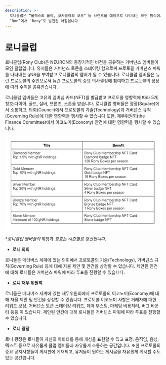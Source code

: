 ```yaml
---
description: >-
  로니클럽은 “롤렉스의 롤리, 코카콜라의 코크” 등 브랜드를 애칭으로 나타내는 표현 방식에서 착안하여 로니클럽의 로니는 NEURON의
  ‘Ron’에서 ‘Rony’로 발전된 애칭입니다.
---
```


# 로니클럽

로니클럽(Rony Club)은 NEURON의 중장기적인 비전을 공유하는 거버넌스 멤버들이 모인 클럽입니다. 유저들은 거버넌스 토큰을 스테이킹 함으로써 프로토콜 거버넌스 파워를 나타내는 gNR을 부여받고 로니클럽의 멤버가 될 수 있습니다. 로니클럽 멤버들은 뉴런 프로토콜의 주인으로서 뉴런 프로토콜의 중요 의사결정에 참여하고 프로토콜의 성장에 따라 수익을 공유받습니다.

로니클럽 멤버들은 고유의 멤버십 카드(NFT)를 발급받고 프로토콜 영향력에 따라 5개 칭호:다이아, 골드, 실버, 브론즈, 스톤을 받습니다. 로니클럽 멤버들은 광장(Square)에서 소통하고, 의회(Council)에서 프로토콜의 기술(Technology)과 거버넌스 규칙(Governing Rule)에 대한 영향력을 행사할 수 있습니다 또한, 재무위원회(the Finance Committee)에서 이코노미(Economy) 안건에 대한 영향력을 행사할 수 있습니다.

![](<../.gitbook/assets/image (24).png>)

_\*로니클럽 멤버들의_ 휘장과 _칭호는 시즌별로 갱신됩니다._

* **로니 의회**

로니들은 메타버스 세계에 있는 의회에서 프로토콜의 기술(Technology), 거버넌스 규칙(Governing Rule) 등에 대해 자율 제안 및 안건을 상정할 수 있습니다. 제안된 안건에 대해 로니들은 거버넌스 파워에 따라 투표를 진행할 수 있습니다.

* **로니 재무 위원회**

로니들은 메타버스 세계에 있는 재무위원회에서 프로토콜의 이코노미(Economy)에 대해 자율 제안 및 안건을 상정할 수 있습니다. 프로토콜 이코노미 사항은 거래자에 대한 리워드 보상, 거버넌스 토큰 스테이킹 리워드, 페어 부스팅, 마케팅 비용처리, 버그 바운티 등등 이 있습니다. 제안된 안건에 대해 로니들은 거버넌스 파워에 따라 투표를 진행할 수 있습니다.

* **로니 광장**

로니 광장은 로니들이 자신의 아바타를 통해 개성을 표현할 수 있고 표정, 움직임, 음성, 텍스트 등으로 자유롭게 클럽 멤버들과 자유롭게 소통하는 공간입니다. 또한 프로토콜의 중요 공지사항들이 게시판에 게재되고, 유저들이 원하는 게시글을 자유롭게 게시할 수도 있는 공간입니다.

